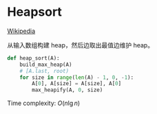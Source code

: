 # Heapsort
[Wikipedia](https://en.wikipedia.org/wiki/Heapsort)

从输入数组构建 heap，然后边取出最值边维护 heap。
```python
def heap_sort(A):
    build_max_heap(A)
    # [A.last, root)
    for size in range(len(A) - 1, 0, -1):
        A[0], A[size] = A[size], A[0]
        max_heapify(A, 0, size)
```

Time complexity: $O(n\lg n)$